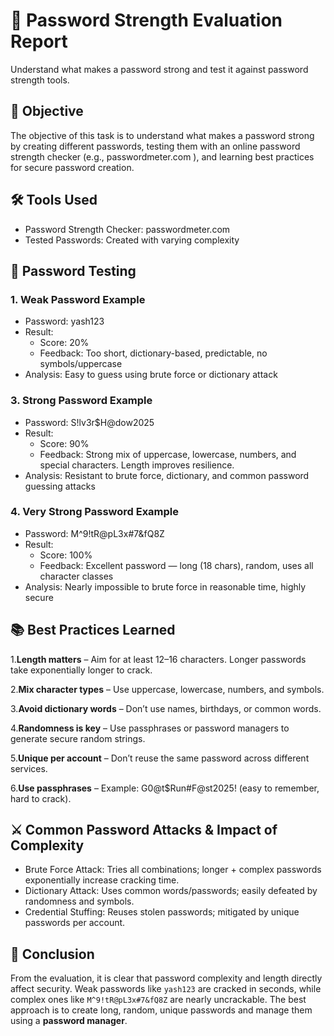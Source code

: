 # 🔐 Password Strength Evaluation Report
Understand what makes a password strong and test it against password strength tools.

## 🎯 Objective

The objective of this task is to understand what makes a password strong by creating different passwords, testing them with an online password strength checker (e.g., passwordmeter.com
), and learning best practices for secure password creation.

## 🛠 Tools Used
- Password Strength Checker: passwordmeter.com
- Tested Passwords: Created with varying complexity

## 🔑 Password Testing
### 1. Weak Password Example
- Password: yash123
- Result:
    - Score: 20%
    - Feedback: Too short, dictionary-based, predictable, no symbols/uppercase
- Analysis: Easy to guess using brute force or dictionary attack

### 3. Strong Password Example
- Password: S!lv3r$H@dow2025
- Result:
    - Score: 90%
    - Feedback: Strong mix of uppercase, lowercase, numbers, and special characters. Length improves resilience.
- Analysis: Resistant to brute force, dictionary, and common password guessing attacks


### 4. Very Strong Password Example
- Password: M^9!tR@pL3x#7&fQ8Z
- Result:
    - Score: 100%
    - Feedback: Excellent password — long (18 chars), random, uses all character classes
- Analysis: Nearly impossible to brute force in reasonable time, highly secure


## 📚 Best Practices Learned
1.**Length matters** – Aim for at least 12–16 characters. Longer passwords take exponentially longer to crack.

2.**Mix character types** – Use uppercase, lowercase, numbers, and symbols.

3.**Avoid dictionary words** – Don’t use names, birthdays, or common words.

4.**Randomness is key** – Use passphrases or password managers to generate secure random strings.

5.**Unique per account** – Don’t reuse the same password across different services.

6.**Use passphrases** – Example: G0@t$Run#F@st2025! (easy to remember, hard to crack).


## ⚔️ Common Password Attacks & Impact of Complexity
- Brute Force Attack: Tries all combinations; longer + complex passwords exponentially increase cracking time.
- Dictionary Attack: Uses common words/passwords; easily defeated by randomness and symbols.
- Credential Stuffing: Reuses stolen passwords; mitigated by unique passwords per account.

## 📝 Conclusion
From the evaluation, it is clear that password complexity and length directly affect security. Weak passwords like ```yash123``` are cracked in seconds, while complex ones like ```M^9!tR@pL3x#7&fQ8Z``` are nearly uncrackable.
The best approach is to create long, random, unique passwords and manage them using a **password manager**.

